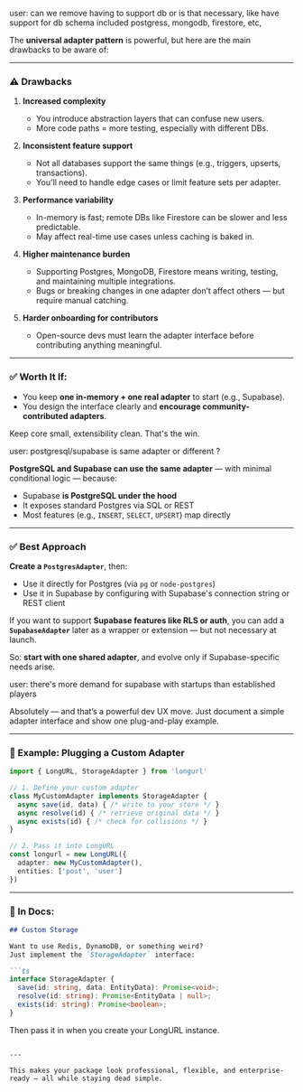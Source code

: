 user: can we remove having to support db or is that necessary, like have support for db schema included postgress, mongodb, firestore, etc, 



The **universal adapter pattern** is powerful, but here are the main drawbacks to be aware of:

---

### ⚠️ **Drawbacks**

1. **Increased complexity**

   * You introduce abstraction layers that can confuse new users.
   * More code paths = more testing, especially with different DBs.

2. **Inconsistent feature support**

   * Not all databases support the same things (e.g., triggers, upserts, transactions).
   * You'll need to handle edge cases or limit feature sets per adapter.

3. **Performance variability**

   * In-memory is fast; remote DBs like Firestore can be slower and less predictable.
   * May affect real-time use cases unless caching is baked in.

4. **Higher maintenance burden**

   * Supporting Postgres, MongoDB, Firestore means writing, testing, and maintaining multiple integrations.
   * Bugs or breaking changes in one adapter don’t affect others — but require manual catching.

5. **Harder onboarding for contributors**

   * Open-source devs must learn the adapter interface before contributing anything meaningful.

---

### ✅ Worth It If:

* You keep **one in-memory + one real adapter** to start (e.g., Supabase).
* You design the interface clearly and **encourage community-contributed adapters**.

Keep core small, extensibility clean. That's the win.

user: postgresql/supabase is same adapter or different ?


**PostgreSQL and Supabase can use the same adapter** — with minimal conditional logic — because:

* Supabase **is PostgreSQL under the hood**
* It exposes standard Postgres via SQL or REST
* Most features (e.g., `INSERT`, `SELECT`, `UPSERT`) map directly

---

### ✅ Best Approach

**Create a `PostgresAdapter`**, then:

* Use it directly for Postgres (via `pg` or `node-postgres`)
* Use it in Supabase by configuring with Supabase's connection string or REST client

If you want to support **Supabase features like RLS or auth**, you can add a **`SupabaseAdapter`** later as a wrapper or extension — but not necessary at launch.

So: **start with one shared adapter**, and evolve only if Supabase-specific needs arise.

user: there's more demand for supabase with startups than established players


Absolutely — and that’s a powerful dev UX move. Just document a simple adapter interface and show one plug-and-play example.

---

### 🧩 Example: Plugging a Custom Adapter

```ts
import { LongURL, StorageAdapter } from 'longurl'

// 1. Define your custom adapter
class MyCustomAdapter implements StorageAdapter {
  async save(id, data) { /* write to your store */ }
  async resolve(id) { /* retrieve original data */ }
  async exists(id) { /* check for collisions */ }
}

// 2. Pass it into LongURL
const longurl = new LongURL({
  adapter: new MyCustomAdapter(),
  entities: ['post', 'user']
})
```

---

### 📄 In Docs:

````md
## Custom Storage

Want to use Redis, DynamoDB, or something weird?  
Just implement the `StorageAdapter` interface:

```ts
interface StorageAdapter {
  save(id: string, data: EntityData): Promise<void>;
  resolve(id: string): Promise<EntityData | null>;
  exists(id: string): Promise<boolean>;
}
````

Then pass it in when you create your LongURL instance.

```

---

This makes your package look professional, flexible, and enterprise-ready — all while staying dead simple.
```
